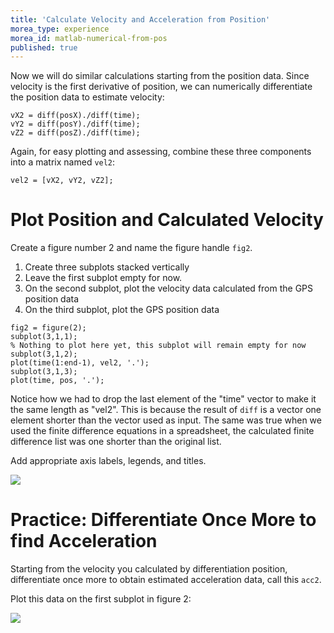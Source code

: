 ```yaml
---
title: 'Calculate Velocity and Acceleration from Position'
morea_type: experience
morea_id: matlab-numerical-from-pos
published: true
---
```

Now we will do similar calculations starting from the position data. Since velocity is the first derivative of position, we can numerically differentiate the position data to estimate velocity:

```
vX2 = diff(posX)./diff(time);
vY2 = diff(posY)./diff(time);
vZ2 = diff(posZ)./diff(time);
```

Again, for easy plotting and assessing, combine these three components
into a matrix named `vel2`:

```
vel2 = [vX2, vY2, vZ2];
```

# Plot Position and Calculated Velocity

Create a figure number 2 and name the figure handle `fig2`.

1. Create three subplots stacked vertically
2. Leave the first subplot empty for now.
3. On the second subplot, plot the velocity data calculated from the GPS position data
4. On the third subplot, plot the GPS position data 

```
fig2 = figure(2);
subplot(3,1,1);
% Nothing to plot here yet, this subplot will remain empty for now
subplot(3,1,2);
plot(time(1:end-1), vel2, '.');
subplot(3,1,3);
plot(time, pos, '.');
```

Notice how we had to drop the last element of the "time" vector to
make it the same length as "vel2". This is because the result of
`diff` is a vector one element shorter than the vector used as
input. The same was true when we used the finite difference equations
in a spreadsheet, the calculated finite difference list was one
shorter than the original list.

Add appropriate axis labels, legends, and titles.

![](pix/motion_comp_gps.png) <!-- {.screencap} -->

# Practice: Differentiate Once More to find Acceleration

Starting from the velocity you calculated by differentiation position,
differentiate once more to obtain estimated acceleration data, call this `acc2`.

Plot this data on the first subplot in figure 2:

![](pix/motion_comp_gps_final.png) <!-- {.screencap} -->
